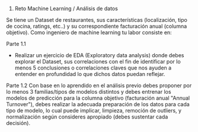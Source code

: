 1. Reto Machine Learning / Análisis de datos 

Se tiene un Dataset de restaurantes, sus características (localización, tipo de cocina,
ratings, etc..) y su correspondiente facturación anual (columna objetivo). Como
ingeniero de machine learning tu labor consiste en: 

Parte 1.1 
- Realizar un ejercicio de EDA (Exploratory data analysis) donde debes explorar el
Dataset, sus correlaciones con el fin de identificar por lo menos 5 conclusiones o
correlaciones claves que nos ayuden a entender en profundidad lo que dichos datos
puedan reflejar.  

Parte 1.2 
Con base en lo aprendido en el análisis previo debes proponer por lo menos 3
familias/tipos de modelos distintos y debes entrenar los modelos de predicción para
la columna objetivo (facturación anual "Annual Turnover"), debes realizar la adecuada
preparación de los datos para cada tipo de modelo, lo cual puede implicar, limpieza,
remoción de outliers, y normalización según consideres apropiado (debes sustentar
cada decisión).  
